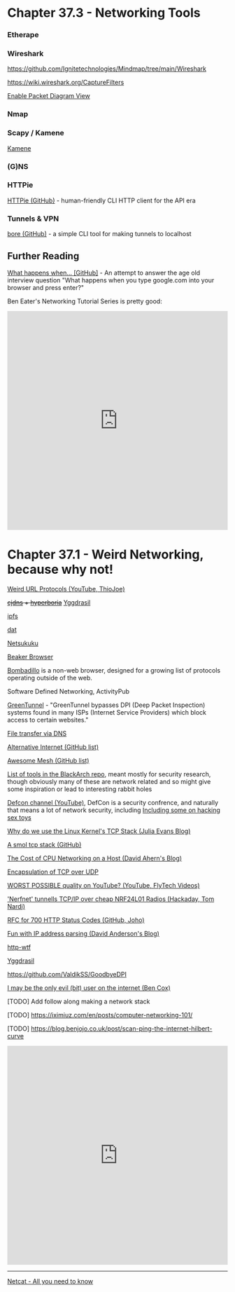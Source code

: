 # Chapter 37.3 - Networking Tools

### Etherape

### Wireshark

https://github.com/Ignitetechnologies/Mindmap/tree/main/Wireshark

https://wiki.wireshark.org/CaptureFilters

[Enable Packet Diagram View](https://www.cellstream.com/reference-reading/tipsandtricks/541-wireshark-packetdiagram)

### Nmap

### Scapy / Kamene

[Kamene](https://kamene.readthedocs.io/en/latest/introduction.html)

### (G)NS

### HTTPie 

[HTTPie (GitHub)](https://github.com/httpie/httpie) - human-friendly CLI HTTP client for the API era

### Tunnels & VPN

[bore (GitHub)](https://github.com/ekzhang/bore) - a simple CLI tool for making tunnels to localhost

## Further Reading

[What happens when... [GitHub]](https://github.com/alex/what-happens-when) - An attempt to answer the age old interview question "What happens when you type google.com into your browser and press enter?"

Ben Eater's Networking Tutorial Series is pretty good:

<iframe width="100%" height="500" src="https://www.youtube.com/embed/videoseries?list=PLowKtXNTBypH19whXTVoG3oKSuOcw_XeW" frameborder="0" allow="accelerometer; autoplay; clipboard-write; encrypted-media; gyroscope; picture-in-picture" allowfullscreen></iframe>



# Chapter 37.1 - Weird Networking, because why not!

[Weird URL Protocols (YouTube, ThioJoe)](https://www.youtube.com/watch?v=WcLmMLqnKCM)

~~[cjdns](https://github.com/cjdelisle/cjdns) + [hyperboria](https://hyperboria.net)~~ [Yggdrasil](https://sudonull.com/post/31578-CJDNS-is-dead-long-live-Yggdrasil)

[ipfs](https://ipfs.io)

[dat](https://dat.foundation)

[Netsukuku](http://netsukuku.freaknet.org)

[Beaker Browser](https://beakerbrowser.com)

[Bombadillo](https://bombadillo.colorfield.space) is a non-web browser, designed for a growing list of protocols operating outside of the web.

Software Defined Networking, ActivityPub

[GreenTunnel](https://github.com/SadeghHayeri/GreenTunnel) - "GreenTunnel bypasses DPI (Deep Packet Inspection) systems found in many ISPs (Internet Service Providers) which block access to certain websites."

[File transfer via DNS](https://github.com/leonjza/dnsfilexfer)

[Alternative Internet (GitHub list)](https://github.com/redecentralize/alternative-internet)

[Awesome Mesh (GitHub list)](https://github.com/moarpepes/awesome-mesh)

[List of tools in the BlackArch repo](https://blackarch.org/tools.html), meant mostly for security research, though obviously many of these are network related and so might give some inspiration or lead to interesting rabbit holes

[Defcon channel (YouTube)](https://www.youtube.com/user/DEFCONConference/videos), DefCon is a security confrence, and naturally that means a lot of network security, including [Including some on hacking sex toys](https://www.youtube.com/watch?v=RnxcPeemHSc&ab_channel=DEFCONConference)

[Why do we use the Linux Kernel's TCP Stack (Julia Evans Blog)](https://jvns.ca/blog/2016/06/30/why-do-we-use-the-linux-kernels-tcp-stack/)

[A smol tcp stack (GitHub)](https://github.com/smoltcp-rs/smoltcp)

[The Cost of CPU Networking on a Host (David Ahern's Blog)](https://people.kernel.org/dsahern/the-cpu-cost-of-networking-on-a-host)

[Encapsulation of TCP over UDP](https://tools.ietf.org/id/draft-cheshire-tcp-over-udp-00.html)

[WORST POSSIBLE quality on YouTube? (YouTube, FlyTech Videos)](https://youtu.be/uc9USAE6nJ0)

['Nerfnet' tunnells TCP/IP over cheap NRF24L01 Radios (Hackaday, Tom Nardi) ](https://hackaday.com/2020/12/04/nerfnet-tunnels-tcp-ip-over-nrf24l01-radios/)

[RFC for 700 HTTP Status Codes (GitHub, Joho)](https://github.com/joho/7XX-rfc)

[Fun with IP address parsing (David Anderson's Blog)](https://blog.dave.tf/post/ip-addr-parsing/)

[http-wtf](https://httptoolkit.tech/blog/http-wtf/)

[Yggdrasil](https://yggdrasil-network.github.io)

https://github.com/ValdikSS/GoodbyeDPI

[I may be the only evil (bit) user on the internet (Ben Cox)](https://blog.benjojo.co.uk/post/evil-bit-RFC3514-real-world-usage)

[TODO] Add follow along making a network stack

[TODO] https://iximiuz.com/en/posts/computer-networking-101/

[TODO] https://blog.benjojo.co.uk/post/scan-ping-the-internet-hilbert-curve

<iframe width="100%" height="500" src="https://www.youtube.com/embed/NHh3J_4CpMM" title="Dialup Modem Transcription MIDI" frameborder="0" allow="accelerometer; autoplay; clipboard-write; encrypted-media; gyroscope; picture-in-picture" allowfullscreen></iframe>

---

[Netcat - All you need to know](https://blog.ikuamike.io/posts/2021/netcat/)





<script>
    document.getElementById("netMenu").open = true;
</script>
